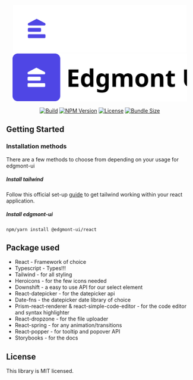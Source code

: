 <p align="center">
  <img src="/public/logo-dark.svg#gh-dark-mode-only" height="128"/>
  <img src="/public/logo-light.svg#gh-light-mode-only" height="128"/>
</p>
<div align="center">

[![Build][build-image]][build-url] [![NPM Version][version-image]][version-url] [![License][license-image]][license-url] [![Bundle Size][size-image]][size-url]

[build-image]: https://img.shields.io/github/workflow/status/joshbatley/edgmont-ui/Publish%20Package
[build-url]: https://github.com/joshbatley/edgmont-ui/actions
[version-image]: https://img.shields.io/npm/v/edgmont-ui
[version-url]: https://www.npmjs.com/package/edgmont-ui
[license-image]: https://img.shields.io/github/license/joshbatley/edgmont-ui
[license-url]: https://github.com/joshbatley/edgmont-ui/blob/main/LICENSE
[size-image]: https://img.shields.io/bundlephobia/minzip/edgmont-ui
[size-url]: https://bundlephobia.com/package/edgmont-ui

</div>

## Getting Started

### Installation methods

There are a few methods to choose from depending on your usage for edgmont-ui

##### Install tailwind

Follow this official set-up [guide](https://tailwindcss.com/docs/guides/create-react-app) to get tailwind working within your react application.

##### Install edgmont-ui

```
npm/yarn install @edgmont-ui/react
```

## Package used

- React - Framework of choice
- Typescript - Types!!!
- Tailwind - for all styling
- Heroicons - for the few icons needed
- Downshift - a easy to use API for our select element
- React-datepicker - for the datepicker api
- Date-fns - the datepicker date library of choice
- Prism-react-renderer & react-simple-code-editor - for the code editor and syntax highlighter
- React-dropzone - for the file uploader
- React-spring - for any animation/transitions
- React-popper - for tooltip and popover API
- Storybooks - for the docs

## License

This library is MIT licensed.
